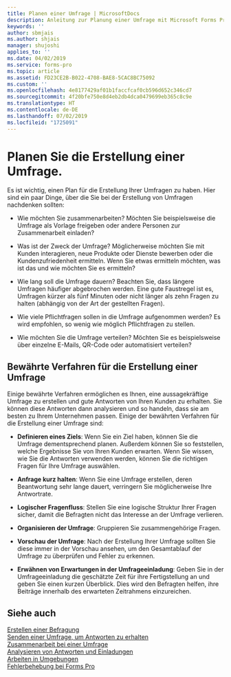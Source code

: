 ```yaml
---
title: Planen einer Umfrage | MicrosoftDocs
description: Anleitung zur Planung einer Umfrage mit Microsoft Forms Pro.
keywords: ''
author: sbmjais
ms.author: shjais
manager: shujoshi
applies_to: ''
ms.date: 04/02/2019
ms.service: forms-pro
ms.topic: article
ms.assetid: FD23CE2B-B022-4708-BAE8-5CAC8BC75092
ms.custom: ''
ms.openlocfilehash: 4e8177429af01b1faccfcaf0cb596d652c346cd7
ms.sourcegitcommit: 4f20bfe750e8d4eb2db4dca0479699eb365c8c9e
ms.translationtype: HT
ms.contentlocale: de-DE
ms.lasthandoff: 07/02/2019
ms.locfileid: "1725091"
---
```

# <a name="plan-to-create-a-survey"></a>Planen Sie die Erstellung einer Umfrage.



Es ist wichtig, einen Plan für die Erstellung Ihrer Umfragen zu haben. Hier sind ein paar Dinge, über die Sie bei der Erstellung von Umfragen nachdenken sollten:

-   Wie möchten Sie zusammenarbeiten? Möchten Sie beispielsweise die Umfrage als Vorlage freigeben oder andere Personen zur Zusammenarbeit einladen?

-   Was ist der Zweck der Umfrage? Möglicherweise möchten Sie mit Kunden interagieren, neue Produkte oder Dienste bewerben oder die Kundenzufriedenheit ermitteln. Wenn Sie etwas ermitteln möchten, was ist das und wie möchten Sie es ermitteln?

-   Wie lang soll die Umfrage dauern? Beachten Sie, dass längere Umfragen häufiger abgebrochen werden. Eine gute Faustregel ist es, Umfragen kürzer als fünf Minuten oder nicht länger als zehn Fragen zu halten (abhängig von der Art der gestellten Fragen).

-   Wie viele Pflichtfragen sollen in die Umfrage aufgenommen werden? Es wird empfohlen, so wenig wie möglich Pflichtfragen zu stellen.

-   Wie möchten Sie die Umfrage verteilen? Möchten Sie es beispielsweise über einzelne E-Mails, QR-Code oder automatisiert verteilen?

## <a name="best-practices-for-creating-a-survey"></a>Bewährte Verfahren für die Erstellung einer Umfrage

Einige bewährte Verfahren ermöglichen es Ihnen, eine aussagekräftige Umfrage zu erstellen und gute Antworten von Ihren Kunden zu erhalten. Sie können diese Antworten dann analysieren und so handeln, dass sie am besten zu Ihrem Unternehmen passen. Einige der bewährten Verfahren für die Erstellung einer Umfrage sind:

- **Definieren eines Ziels**: Wenn Sie ein Ziel haben, können Sie die Umfrage dementsprechend planen. Außerdem können Sie so feststellen, welche Ergebnisse Sie von Ihren Kunden erwarten. Wenn Sie wissen, wie Sie die Antworten verwenden werden, können Sie die richtigen Fragen für Ihre Umfrage auswählen.

- **Anfrage kurz halten**: Wenn Sie eine Umfrage erstellen, deren Beantwortung sehr lange dauert, verringern Sie möglicherweise Ihre Antwortrate.

- **Logischer Fragenfluss**: Stellen Sie eine logische Struktur Ihrer Fragen sicher, damit die Befragten nicht das Interesse an der Umfrage verlieren.

- **Organisieren der Umfrage**: Gruppieren Sie zusammengehörige Fragen.

- **Vorschau der Umfrage**: Nach der Erstellung Ihrer Umfrage sollten Sie diese immer in der Vorschau ansehen, um den Gesamtablauf der Umfrage zu überprüfen und Fehler zu erkennen.

- **Erwähnen von Erwartungen in der Umfrageeinladung**: Geben Sie in der Umfrageeinladung die geschätzte Zeit für ihre Fertigstellung an und geben Sie einen kurzen Überblick. Dies wird den Befragten helfen, ihre Beiträge innerhalb des erwarteten Zeitrahmens einzureichen.

## <a name="see-also"></a>Siehe auch

[Erstellen einer Befragung](create-survey.md)<br>
[Senden einer Umfrage, um Antworten zu erhalten](send-survey.md) <br>
[Zusammenarbeit bei einer Umfrage](collaborate-survey.md) <br>
[Analysieren von Antworten und Einladungen](analyze-responses-invites.md) <br>
[Arbeiten in Umgebungen](choose-environment.md)<br>
[Fehlerbehebung bei Forms Pro](troubleshoot.md)